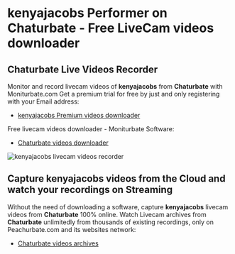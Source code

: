 # kenyajacobs Performer on Chaturbate - Free LiveCam videos downloader

## Chaturbate Live Videos Recorder

Monitor and record livecam videos of **kenyajacobs** from **Chaturbate** with Moniturbate.com
Get a premium trial for free by just and only registering with your Email address:
* [kenyajacobs Premium videos downloader](https://moniturbate.com/request-demo-licence-key.html)

Free livecam videos downloader - Moniturbate Software:
* [Chaturbate videos downloader](https://moniturbate.com/moniturbate-download-software.html)

![kenyajacobs livecam videos recorder](https://peachurnet.com/templates/moniturbate-software.png)


## Capture kenyajacobs videos from the Cloud and watch your recordings on Streaming

Without the need of downloading a software, capture **kenyajacobs** livecam videos from **Chaturbate** 100% online.
Watch Livecam archives from **Chaturbate** unlimitedly from thousands of existing recordings, only on Peachurbate.com and its websites network:
* [Chaturbate videos archives](https://peachurnet.com/)